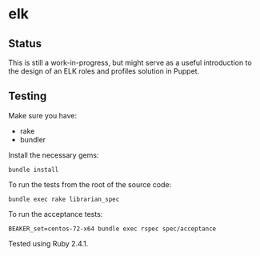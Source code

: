 # elk

## Status

This is still a work-in-progress, but might serve as a useful introduction to the design of an ELK roles and profiles solution in Puppet.

## Testing

Make sure you have:

* rake
* bundler

Install the necessary gems:

    bundle install

To run the tests from the root of the source code:

    bundle exec rake librarian_spec

To run the acceptance tests:

    BEAKER_set=centos-72-x64 bundle exec rspec spec/acceptance

Tested using Ruby 2.4.1.
